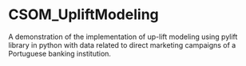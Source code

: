 # CSOM_UpliftModeling
A demonstration of the implementation of up-lift modeling using pylift library in python with data related to direct marketing campaigns of a Portuguese banking institution.
